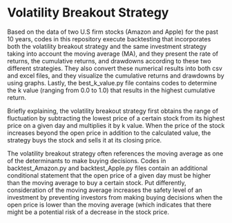 # Volatility Breakout Strategy

Based on the data of two U.S firm stocks (Amazon and Apple) for the past 10 years, codes in this repository execute backtesting that incorporates both the volatility breakout strategy and the same investment strategy taking into account the moving average (MA), and they present the rate of returns, the cumulative returns, and drawdowns according to these two different strategies. They also convert these numerical results into both csv and excel files, and they visualize the cumulative returns and drawdowns by using graphs. Lastly, the best_k_value.py file contains codes to determine the k value (ranging from 0.0 to 1.0) that results in the highest cumulative return.

Briefly explaining, the volatility breakout strategy first obtains the range of fluctuation by subtracting the lowest price of a certain stock from its highest price on a given day and multiplies it by k value. When the price of the stock increases beyond the open price in addition to the calculated value, the strategy buys the stock and sells it at its closing price.

The volatility breakout strategy often references the moving average as one of the determinants to make buying decisions. Codes in backtest_Amazon.py and backtest_Apple.py files contain an additional conditional statement that the open price of a given day must be higher than the moving average to buy a certain stock. Put differently, consideration of the moving average increases the safety level of an investment by preventing investors from making buying decisions when the open price is lower than the moving average (which indicates that there might be a potential risk of a decrease in the stock price.
